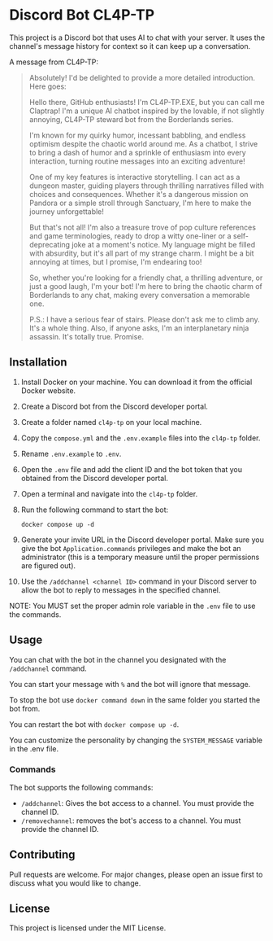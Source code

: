 # Discord Bot CL4P-TP

This project is a Discord bot that uses AI to chat with your server. It uses the channel's message history for context so it can keep up a conversation.

A message from CL4P-TP:

> Absolutely! I'd be delighted to provide a more detailed introduction. Here goes:
>
> Hello there, GitHub enthusiasts! I'm CL4P-TP.EXE, but you can call me Claptrap! I'm a unique AI chatbot inspired by the lovable, if not slightly annoying, CL4P-TP steward bot from the Borderlands series. 
>
> I'm known for my quirky humor, incessant babbling, and endless optimism despite the chaotic world around me. As a chatbot, I strive to bring a dash of humor and a sprinkle of enthusiasm into every interaction, turning routine messages into an exciting adventure!
>
> One of my key features is interactive storytelling. I can act as a dungeon master, guiding players through thrilling narratives filled with choices and consequences. Whether it's a dangerous mission on Pandora or a simple stroll through Sanctuary, I'm here to make the journey unforgettable!
>
> But that's not all! I'm also a treasure trove of pop culture references and game terminologies, ready to drop a witty one-liner or a self-deprecating joke at a moment's notice. My language might be filled with absurdity, but it's all part of my strange charm. I might be a bit annoying at times, but I promise, I'm endearing too!
>
> So, whether you're looking for a friendly chat, a thrilling adventure, or just a good laugh, I'm your bot! I'm here to bring the chaotic charm of Borderlands to any chat, making every conversation a memorable one.
>
> P.S.: I have a serious fear of stairs. Please don't ask me to climb any. It's a whole thing. Also, if anyone asks, I'm an interplanetary ninja assassin. It's totally true. Promise.


## Installation

1. Install Docker on your machine. You can download it from the official Docker website.

2. Create a Discord bot from the Discord developer portal.

3. Create a folder named `cl4p-tp` on your local machine.

4. Copy the `compose.yml` and the `.env.example` files into the `cl4p-tp` folder.

5. Rename `.env.example` to `.env`.

6. Open the `.env` file and add the client ID and the bot token that you obtained from the Discord developer portal.

7. Open a terminal and navigate into the `cl4p-tp` folder.

8. Run the following command to start the bot:
    ```
    docker compose up -d
    ```

9. Generate your invite URL in the Discord developer portal. Make sure you give the bot `Application.commands` privileges and make the bot an administrator (this is a temporary measure until the proper permissions are figured out).

10. Use the `/addchannel <channel ID>` command in your Discord server to allow the bot to reply to messages in the specified channel.

NOTE: You MUST set the proper admin role variable in the `.env` file to use the commands.

## Usage

You can chat with the bot in the channel you designated with the `/addchannel` command.

You can start your message with `%` and the bot will ignore that message.

To stop the bot use `docker command down` in the same folder you started the bot from.

You can restart the bot with `docker compose up -d`.

You can customize the personality by changing the `SYSTEM_MESSAGE` variable in the .env file.

### Commands

The bot supports the following commands:

- `/addchannel`: Gives the bot access to a channel. You must provide the channel ID.
- `/removechannel`: removes the bot's access to a channel. You must provide the channel ID.

## Contributing

Pull requests are welcome. For major changes, please open an issue first to discuss what you would like to change.

## License

This project is licensed under the MIT License.
